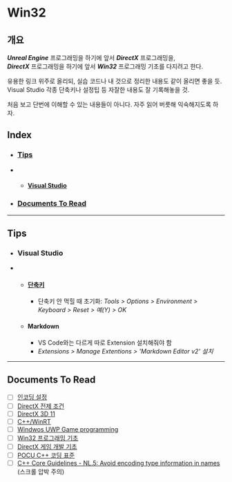 ﻿# Win32

## 개요

***Unreal Engine*** 프로그래밍을 하기에 앞서 ***DirectX*** 프로그래밍을,  
***DirectX*** 프로그래밍을 하기에 앞서 ***Win32*** 프로그래밍 기초를 다지려고 한다.

유용한 링크 위주로 올리되, 실습 코드나 내 것으로 정리한 내용도 같이 올리면 좋을 듯.  
Visual Studio 각종 단축키나 설정팁 등 자잘한 내용도 잘 기록해놓을 것.

처음 보고 단번에 이해할 수 있는 내용들이 아니다. 자주 읽어 버릇해 익숙해지도록 하자.


## Index

* ### [Tips](#tips-1)
* 
    * #### [Visual Studio](#visual-studio-1)

* ### [Documents To Read](#documents-to-read-1)

---

## Tips

* ### Visual Studio
* 
    * #### [단축키](https://learn.microsoft.com/en-us/visualstudio/ide/default-keyboard-shortcuts-in-visual-studio?view=vs-2022)
        * 단축키 안 먹힐 때 초기화: *Tools > Options > Environment > Keyboard > Reset > 예(Y) > OK*

    * #### Markdown
        * VS Code와는 다르게 따로 Extension 설치해줘야 함
        * *Extensions > Manage Extentions > 'Markdown Editor v2' 설치*


---


## Documents To Read

- [ ] [인코딩 설정](https://learn.microsoft.com/en-us/visualstudio/ide/how-to-save-and-open-files-with-encoding?view=vs-2022)
- [ ] [DirectX 전제 조건](https://learn.microsoft.com/en-us/windows/win32/direct3dgetstarted/pre-requisites-for-developing-a-tailored-c---with-directx-app)
- [ ] [DirectX 3D 11](https://learn.microsoft.com/en-us/windows/win32/directx)
- [ ] [C++/WinRT](https://learn.microsoft.com/en-us/windows/uwp/cpp-and-winrt-apis/)
- [ ] [Windwos UWP Game programming](https://learn.microsoft.com/en-us/windows/uwp/gaming/getting-started)
- [ ] [Win32 프로그래밍 기초](https://learn.microsoft.com/en-us/windows/win32/learnwin32/learn-to-program-for-windows)
- [ ] [DirectX 게임 개발 기초](https://learn.microsoft.com/en-us/windows/uwp/gaming/tutorial--create-your-first-uwp-directx-game)
- [ ] [POCU C++ 코딩 표준](https://docs.popekim.com/ko/coding-standards/pocu-cpp)
- [ ] [C++ Core Guidelines - NL.5: Avoid encoding type information in names](https://github.com/isocpp/CppCoreGuidelines/blob/master/CppCoreGuidelines.md#nl5-avoid-encoding-type-information-in-names) (스크롤 압박 주의)